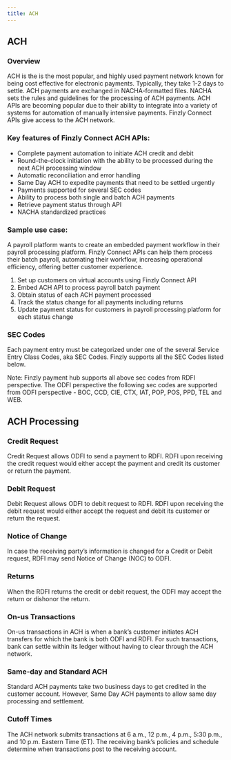 ```yaml
---
title: ACH
---
```


## **ACH** 

### **Overview**

ACH is the is the most popular, and highly used payment network known for being cost effective for electronic payments. Typically, they take 1-2 days to settle. ACH payments are exchanged in NACHA-formatted files. NACHA sets the rules and guidelines for the processing of ACH payments. ACH APIs are becoming popular due to their ability to integrate into a variety of systems for automation of manually intensive payments. Finzly Connect APIs give access to the ACH network.

### **Key features of Finzly Connect ACH APIs:**

- Complete payment automation to initiate ACH credit and debit
- Round-the-clock initiation with the ability to be processed during the next ACH processing window
- Automatic reconciliation and error handling
- Same Day ACH to expedite payments that need to be settled urgently
- Payments supported for several SEC codes
- Ability to process both single and batch ACH payments 
- Retrieve payment status through API 
- NACHA standardized practices

### **Sample use case:**

A payroll platform wants to create an embedded payment workflow in their payroll processing platform. Finzly Connect APIs can help them process their batch payroll, automating their workflow, increasing operational efficiency, offering better customer experience.
1. Set up customers on virtual accounts using Finzly Connect API
2. Embed ACH API to process payroll batch payment
3. Obtain status of each ACH payment processed
4. Track the status change for all payments including returns
5. Update payment status for customers in payroll processing platform for each status change

### **SEC Codes**

Each payment entry must be categorized under one of the several Service Entry Class Codes, aka SEC Codes. Finzly supports all the SEC Codes listed below.

<!-- (Include table) -->

Note: Finzly payment hub supports all above sec codes from RDFI perspective. The ODFI perspective the following sec codes are supported from ODFI perspective - BOC, CCD, CIE, CTX, IAT, POP, POS, PPD, TEL and WEB.

## **ACH Processing**

### **Credit Request**

Credit Request allows ODFI to send a payment to RDFI. RDFI upon receiving the credit request would either accept the payment and credit its customer or return the payment.

### **Debit Request**

Debit Request allows ODFI to debit request to RDFI. RDFI upon receiving the debit request would either accept the request and debit its customer or return the request.

### **Notice of Change**

In case the receiving party’s information is changed for a Credit or Debit request, RDFI may send Notice of Change (NOC) to ODFI.

### **Returns**

When the RDFI returns the credit or debit request, the ODFI may accept the return or dishonor the return.
<!-- Include returns table -->

### **On-us Transactions**

On-us transactions in ACH is when a bank’s customer initiates ACH transfers for which the bank is both ODFI and RDFI. For such transactions, bank can settle within its ledger without having to clear through the ACH network.

### **Same-day and Standard ACH**

Standard ACH payments take two business days to get credited in the customer account. However, Same Day ACH payments to allow same day processing and settlement.  

### **Cutoff Times**

The ACH network submits transactions at 6 a.m., 12 p.m., 4 p.m., 5:30 p.m., and 10 p.m. Eastern Time (ET). The receiving bank’s policies and schedule determine when transactions post to the receiving account.

<!-- **ACH Terminologies** 

While ACH payments are cheaper compared to other payment networks, they have most the complexity than other payment rails, as ACH has evolved over several decades to support various use cases of the industry.

**Files & Batches**

Each payment is created as a payment entry, and the entries are grouped in batches and the batches are grouped in a file. Each file and batch may be balanced or unbalanced. 

**Balanced & Unbalanced Files**

In a balanced file, the outbound debits and credits are offset with a customer’s DDA account entry. In an unbalanced file, the bank would offset it with the customer’s default account.  -->